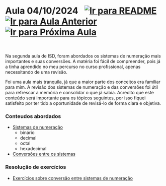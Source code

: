 # Aula 04/10/2024 &nbsp; [![Ir para README](https://img.shields.io/badge/Indice-Verde?style=for-the-badge)](../README.md#indice) &nbsp; [![Ir para Aula Anterior](https://img.shields.io/badge/Anterior-Aula%201-007ACC?style=for-the-badge)](../aulas/27-09-2024.md) [![Ir para Próxima Aula](https://img.shields.io/badge/Próxima-Aula%203-007ACC?style=for-the-badge)](../aulas/11-10-2024.md)

<br>

<p>Na segunda aula de ISD, foram abordados os sistemas de numeração mais importantes e suas conversões. A matéria foi fácil de compreender, pois já a tinha aprendido no meu percurso no curso profissional, apenas necessitando de uma revisão.</p>

<p>Foi uma aula mais tranquila, já que a maior parte dos conceitos era familiar para mim. A revisão dos sistemas de numeração e das conversões foi útil para refrescar a memória e consolidar o que já sabia. Acredito que este conteúdo será importante para os tópicos seguintes, por isso fiquei satisfeito por ter tido a oportunidade de revisá-lo de forma clara e objetiva.</p>

### Conteudos abordados

- [Sistemas de numeração](../apontamentos/sistemas_de_numeracao.md)
  - binário
  - decimal
  - octal
  - hexadecimal
- [Conversões entre os sistemas](../apontamentos/sistemas_de_numeracao.md#conversões-entre-sistemas-de-numeração)

### Resolução de exercícios

- [Exercícios sobre conversão entre sistemas de numeração](../fichas/sistemas_numeracao/conversoes.md)
